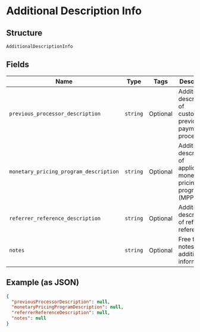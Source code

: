 
# Additional Description Info

## Structure

`AdditionalDescriptionInfo`

## Fields

| Name | Type | Tags | Description |
|  --- | --- | --- | --- |
| `previous_processor_description` | `string` | Optional | Additional description of customer's previous payment processor |
| `monetary_pricing_program_description` | `string` | Optional | Additional description of application's monetary pricing program (MPP) |
| `referrer_reference_description` | `string` | Optional | Additional description of referrer reference |
| `notes` | `string` | Optional | Free text notes for additional information |

## Example (as JSON)

```json
{
  "previousProcessorDescription": null,
  "monetaryPricingProgramDescription": null,
  "referrerReferenceDescription": null,
  "notes": null
}
```

